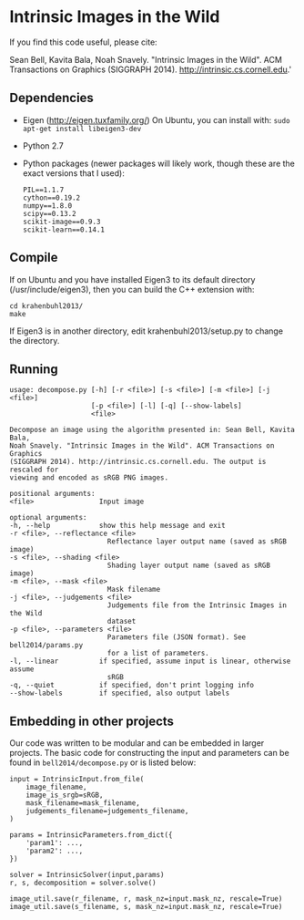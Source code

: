 Intrinsic Images in the Wild
============================

If you find this code useful, please cite:

Sean Bell, Kavita Bala, Noah Snavely. "Intrinsic Images in the Wild".
ACM Transactions on Graphics (SIGGRAPH 2014).
http://intrinsic.cs.cornell.edu.'


Dependencies
------------

- Eigen (http://eigen.tuxfamily.org/)
  On Ubuntu, you can install with: `sudo apt-get install libeigen3-dev`

- Python 2.7

- Python packages (newer packages will likely work, though these are the exact
  versions that I used):

      PIL==1.1.7
      cython==0.19.2
      numpy==1.8.0
      scipy==0.13.2
      scikit-image==0.9.3
      scikit-learn==0.14.1


Compile
-------

If on Ubuntu and you have installed Eigen3 to its default directory (/usr/include/eigen3),
then you can build the C++ extension with:

    cd krahenbuhl2013/
    make

If Eigen3 is in another directory, edit krahenbuhl2013/setup.py to change the directory.


Running
-------

	usage: decompose.py [-h] [-r <file>] [-s <file>] [-m <file>] [-j <file>]
						[-p <file>] [-l] [-q] [--show-labels]
						<file>

	Decompose an image using the algorithm presented in: Sean Bell, Kavita Bala,
	Noah Snavely. "Intrinsic Images in the Wild". ACM Transactions on Graphics
	(SIGGRAPH 2014). http://intrinsic.cs.cornell.edu. The output is rescaled for
	viewing and encoded as sRGB PNG images.

	positional arguments:
	<file>                Input image

	optional arguments:
	-h, --help            show this help message and exit
	-r <file>, --reflectance <file>
							Reflectance layer output name (saved as sRGB image)
	-s <file>, --shading <file>
							Shading layer output name (saved as sRGB image)
	-m <file>, --mask <file>
							Mask filename
	-j <file>, --judgements <file>
							Judgements file from the Intrinsic Images in the Wild
							dataset
	-p <file>, --parameters <file>
							Parameters file (JSON format). See bell2014/params.py
							for a list of parameters.
	-l, --linear          if specified, assume input is linear, otherwise assume
							sRGB
	-q, --quiet           if specified, don't print logging info
	--show-labels         if specified, also output labels


Embedding in other projects
---------------------------

Our code was written to be modular and can be embedded in larger projects.
The basic code for constructing the input and parameters can be found in
`bell2014/decompose.py` or is listed below:

    input = IntrinsicInput.from_file(
        image_filename,
        image_is_srgb=sRGB,
        mask_filename=mask_filename,
        judgements_filename=judgements_filename,
    )

	params = IntrinsicParameters.from_dict({
		'param1': ...,
		'param2': ...,
	})

    solver = IntrinsicSolver(input,params)
    r, s, decomposition = solver.solve()

    image_util.save(r_filename, r, mask_nz=input.mask_nz, rescale=True)
    image_util.save(s_filename, s, mask_nz=input.mask_nz, rescale=True)
